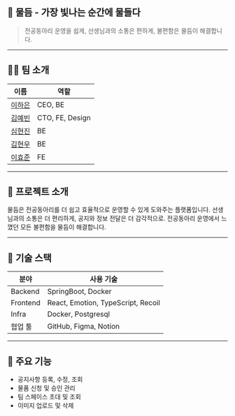 ## 🌟 물듬 - 가장 빛나는 순간에 물들다
> 전공동아리 운영을 쉽게, 선생님과의 소통은 편하게, 불편함은 물듬이 해결합니다.

---

## 🧑‍💻 팀 소개

| 이름 | 역할 |
|------|------|
| [이하은](https://github.com/randirao) | CEO, BE |
| [김예빈](https://github.com/dpqlsn) | CTO, FE, Design |
| [심현진](https://github.com/hxeonxins) | BE |
| [김현우](https://github.com/HyunwooKiim) | BE |
| [이효준](https://github.com/123isi) | FE |

---

## 🧩 프로젝트 소개

물듬은 전공동아리를 더 쉽고 효율적으로 운영할 수 있게 도와주는 플랫폼입니다.
선생님과의 소통은 더 편리하게, 공지와 정보 전달은 더 감각적으로.
전공동아리 운영에서 느꼈던 모든 불편함을 물듬이 해결합니다.

---

## 🔧 기술 스택

| 분야 | 사용 기술 |
|------|-----------|
| Backend | SpringBoot, Docker |
| Frontend | React, Emotion, TypeScript, Recoil |
| Infra | Docker, Postgresql |
| 협업 툴 | GitHub, Figma, Notion |

---

## 🌱 주요 기능

- 공지사항 등록, 수정, 조회
- 물품 신청 및 승인 관리
- 팀 스페이스 초대 및 조회
- 이미지 업로드 및 삭제
